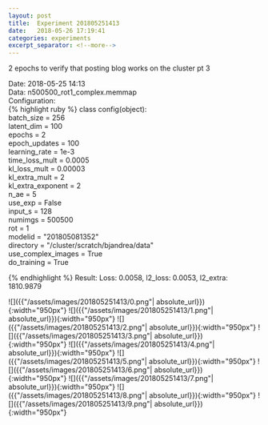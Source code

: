 ```yaml
---
layout: post
title:  Experiment 201805251413
date:   2018-05-26 17:19:41
categories: experiments
excerpt_separator: <!--more-->
---
```

2 epochs to verify that posting blog works on the cluster pt 3  

 <!--more-->
Date: 2018-05-25 14:13  
Data: n500500_rot1_complex.memmap  
Configuration:   
{% highlight ruby %}
class config(object):  
    batch_size = 256  
    latent_dim = 100  
    epochs = 2  
    epoch_updates = 100  
    learning_rate = 1e-3   
    time_loss_mult = 0.0005   
    kl_loss_mult = 0.00003  
    kl_extra_mult = 2  
    kl_extra_exponent = 2  
    n_ae = 5  
    use_exp = False  
    input_s = 128  
    numimgs = 500500  
    rot = 1  
    modelid = "201805081352"  
    directory = "/cluster/scratch/bjandrea/data"  
    use_complex_images =  True  
    do_training = True  
  
{% endhighlight %}
Result: Loss: 0.0058, l2_loss: 0.0053, l2_extra: 1810.9879  

![]({{"/assets/images/201805251413/0.png"| absolute_url}}){:width="950px"}
![]({{"/assets/images/201805251413/1.png"| absolute_url}}){:width="950px"}
![]({{"/assets/images/201805251413/2.png"| absolute_url}}){:width="950px"}
![]({{"/assets/images/201805251413/3.png"| absolute_url}}){:width="950px"}
![]({{"/assets/images/201805251413/4.png"| absolute_url}}){:width="950px"}
![]({{"/assets/images/201805251413/5.png"| absolute_url}}){:width="950px"}
![]({{"/assets/images/201805251413/6.png"| absolute_url}}){:width="950px"}
![]({{"/assets/images/201805251413/7.png"| absolute_url}}){:width="950px"}
![]({{"/assets/images/201805251413/8.png"| absolute_url}}){:width="950px"}
![]({{"/assets/images/201805251413/9.png"| absolute_url}}){:width="950px"}
